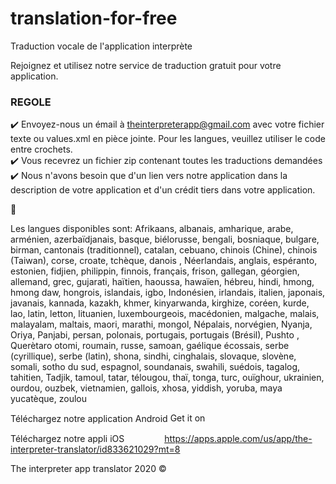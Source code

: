 # translation-for-free
Traduction vocale de l'application interprète

Rejoignez et utilisez notre service de traduction gratuit pour votre application.

### REGOLE ###

✔️ Envoyez-nous un émail à <a href='mailto:theinterpreterapp@gmail.com'> theinterpreterapp@gmail.com </a> avec votre fichier texte ou values.xml en pièce jointe. Pour les langues, veuillez utiliser le code entre crochets.
<br/>
✔️ Vous recevrez un fichier zip contenant toutes les traductions demandées
<br/>
✔️ Nous n'avons besoin que d'un lien vers notre application dans la description de votre application et d'un crédit tiers dans votre application.

🤝


Les langues disponibles sont:
Afrikaans, albanais, amharique, arabe, arménien, azerbaïdjanais, basque, biélorusse, bengali, bosniaque, bulgare, birman, cantonais (traditionnel), catalan, cebuano, chinois (Chine), chinois (Taiwan), corse, croate, tchèque, danois , Néerlandais, anglais, espéranto, estonien, fidjien, philippin, finnois, français, frison, gallegan, géorgien, allemand, grec, gujarati, haïtien, haoussa, hawaïen, hébreu, hindi, hmong, hmong daw, hongrois, islandais, igbo, Indonésien, irlandais, italien, japonais, javanais, kannada, kazakh, khmer, kinyarwanda, kirghize, coréen, kurde, lao, latin, letton, lituanien, luxembourgeois, macédonien, malgache, malais, malayalam, maltais, maori, marathi, mongol, Népalais, norvégien, Nyanja, Oriya, Panjabi, persan, polonais, portugais, portugais (Brésil), Pushto
 , Querètaro otomi, roumain, russe, samoan, gaélique écossais, serbe (cyrillique), serbe (latin), shona, sindhi, cinghalais, slovaque, slovène, somali, sotho du sud, espagnol, soundanais, swahili, suédois, tagalog, tahitien, Tadjik, tamoul, tatar, télougou, thaï, tonga, turc, ouïghour, ukrainien, ourdou, ouzbek, vietnamien, gallois, xhosa, yiddish, yoruba, maya yucatèque, zoulou

Téléchargez notre application Android
<a href='https://play.google.com/store/apps/details?id=it.vincenzoamoruso.theinterpreter&hl=fr&pcampaignid=pcampaignidMKT-Other-global-all-co-prtnr-py-PartBadge-Mar2515-1'><img alt='Get it on Google Play' src='https://play.google.com/intl/en_us/badges/static/images/badges/en_badge_web_generic.png' style="width:60px;height:15px;"/></a>

Téléchargez notre appli iOS
<a href="https://apps.apple.com/us/app/the-interpreter-translator/id833621029?mt=8" style="display:inline-block;overflow:hidden;background:url(https://linkmaker.itunes.apple.com/assets/shared/badges/en-us/appstore-sm.svg) no-repeat;width:60px;height:15px;">https://apps.apple.com/us/app/the-interpreter-translator/id833621029?mt=8</a>


The interpreter app translator 2020 ©️

